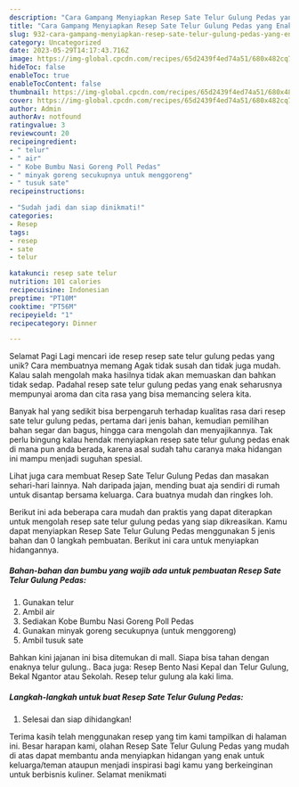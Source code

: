 ```yaml
---
description: "Cara Gampang Menyiapkan Resep Sate Telur Gulung Pedas yang Enak, Sempurna"
title: "Cara Gampang Menyiapkan Resep Sate Telur Gulung Pedas yang Enak, Sempurna"
slug: 932-cara-gampang-menyiapkan-resep-sate-telur-gulung-pedas-yang-enak-sempurna
category: Uncategorized
date: 2023-05-29T14:17:43.716Z
image: https://img-global.cpcdn.com/recipes/65d2439f4ed74a51/680x482cq70/resep-sate-telur-gulung-pedas-foto-resep-utama.jpg
hideToc: false
enableToc: true
enableTocContent: false
thumbnail: https://img-global.cpcdn.com/recipes/65d2439f4ed74a51/680x482cq70/resep-sate-telur-gulung-pedas-foto-resep-utama.jpg
cover: https://img-global.cpcdn.com/recipes/65d2439f4ed74a51/680x482cq70/resep-sate-telur-gulung-pedas-foto-resep-utama.jpg
author: Admin
authorAv: notfound
ratingvalue: 3
reviewcount: 20
recipeingredient:
- " telur"
- " air"
- " Kobe Bumbu Nasi Goreng Poll Pedas"
- " minyak goreng secukupnya untuk menggoreng"
- " tusuk sate"
recipeinstructions:

- "Sudah jadi dan siap dinikmati!"
categories:
- Resep
tags:
- resep
- sate
- telur

katakunci: resep sate telur 
nutrition: 101 calories
recipecuisine: Indonesian
preptime: "PT10M"
cooktime: "PT56M"
recipeyield: "1"
recipecategory: Dinner

---
```



Selamat Pagi Lagi mencari ide resep resep sate telur gulung pedas yang unik? Cara membuatnya memang Agak tidak susah dan tidak juga mudah. Kalau salah mengolah maka hasilnya tidak akan memuaskan dan bahkan tidak sedap. Padahal resep sate telur gulung pedas yang enak seharusnya mempunyai aroma dan cita rasa yang bisa memancing selera kita.


Banyak hal yang sedikit bisa berpengaruh terhadap kualitas rasa dari resep sate telur gulung pedas, pertama dari jenis bahan, kemudian pemilihan bahan segar dan bagus, hingga cara mengolah dan menyajikannya. Tak perlu bingung kalau hendak menyiapkan resep sate telur gulung pedas enak di mana pun anda berada, karena asal sudah tahu caranya maka hidangan ini mampu menjadi suguhan spesial.

Lihat juga cara membuat Resep Sate Telur Gulung Pedas dan masakan sehari-hari lainnya. Nah daripada jajan, mending buat aja sendiri di rumah untuk disantap bersama keluarga. Cara buatnya mudah dan ringkes loh.


Berikut ini ada beberapa cara mudah dan praktis yang dapat diterapkan untuk mengolah resep sate telur gulung pedas yang siap dikreasikan. Kamu dapat menyiapkan Resep Sate Telur Gulung Pedas menggunakan 5 jenis bahan dan 0 langkah pembuatan. Berikut ini cara untuk menyiapkan hidangannya.

<!--inarticleads1-->

##### Bahan-bahan dan bumbu yang wajib ada untuk pembuatan Resep Sate Telur Gulung Pedas:

1. Gunakan  telur
1. Ambil  air
1. Sediakan  Kobe Bumbu Nasi Goreng Poll Pedas
1. Gunakan  minyak goreng secukupnya (untuk menggoreng)
1. Ambil  tusuk sate


Bahkan kini jajanan ini bisa ditemukan di mall. Siapa bisa tahan dengan enaknya telur gulung.. Baca juga: Resep Bento Nasi Kepal dan Telur Gulung, Bekal Ngantor atau Sekolah. Resep telur gulung ala kaki lima. 

<!--inarticleads2-->

##### Langkah-langkah untuk buat Resep Sate Telur Gulung Pedas:


1. Selesai dan siap dihidangkan!



Terima kasih telah menggunakan resep yang tim kami tampilkan di halaman ini. Besar harapan kami, olahan Resep Sate Telur Gulung Pedas yang mudah di atas dapat membantu anda menyiapkan hidangan yang enak untuk keluarga/teman ataupun menjadi inspirasi bagi kamu yang berkeinginan untuk berbisnis kuliner. Selamat menikmati
